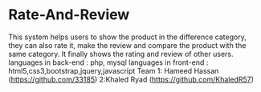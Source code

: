 # Rate-And-Review
This system helps users to show the product in the difference category, they can also rate it, make the review and compare the product with the same category. It finally shows the rating and review of other users.
languages in back-end : php, mysql
languages in front-end : html5,css3,bootstrap,jquery,javascript 
Team 1: Hameed Hassan (https://github.com/33185)
     2:Khaled Ryad (https://github.com/KhaledR57)



